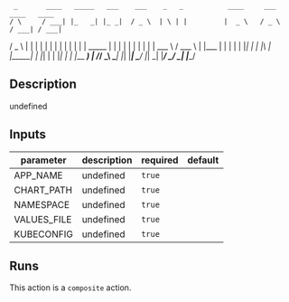      _       ____   _____   ___    ___    _   _           ____     ___     ____   ____  
    / \     / ___| |_   _| |_ _|  / _ \  | \ | |         |  _ \   / _ \   / ___| / ___| 
   / _ \   | |       | |    | |  | | | | |  \| |  _____  | | | | | | | | | |     \___ \ 
  / ___ \  | |___    | |    | |  | |_| | | |\  | |_____| | |_| | | |_| | | |___   ___) |
 /_/   \_\  \____|   |_|   |___|  \___/  |_| \_|         |____/   \___/   \____| |____/ 
                                                                                        
## Description

undefined

## Inputs

| parameter | description | required | default |
| --- | --- | --- | --- |
| APP_NAME | undefined | `true` |  |
| CHART_PATH | undefined | `true` |  |
| NAMESPACE | undefined | `true` |  |
| VALUES_FILE | undefined | `true` |  |
| KUBECONFIG | undefined | `true` |  |


## Runs

This action is a `composite` action.


